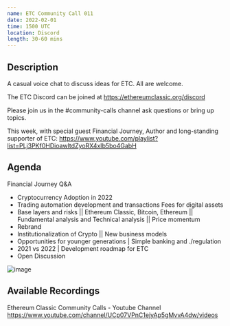 ```yaml
---
name: ETC Community Call 011
date: 2022-02-01
time: 1500 UTC
location: Discord
length: 30-60 mins
---
```


## Description

A casual voice chat to discuss ideas for ETC. All are welcome.

The ETC Discord can be joined at https://ethereumclassic.org/discord

Please join us in the #community-calls channel ask questions or bring up topics.

This week, with special guest Financial Journey, Author and long-standing supporter of ETC:
https://www.youtube.com/playlist?list=PLj3PKf0HDioawltdZyoRX4xIb5bo4GabH

## Agenda

Financial Journey Q&A 
- Cryptocurrency Adoption in 2022
- Trading automation development and transactions Fees for digital assets 
- Base layers and risks || Ethereum Classic, Bitcoin, Ethereum || Fundamental analysis and Technical analysis || Price momentum
- Rebrand 
- Institutionalization of Crypto || New business models  
- Opportunities for younger generations | Simple banking and ./regulation 
- 2021 vs 2022 | Development roadmap for ETC
- Open Discussion

![image](https://user-images.githubusercontent.com/1696942/151509955-a990a65c-80ee-4354-9525-0705a0069713.png)

## Available Recordings

Ethereum Classic Community Calls - Youtube Channel 
https://www.youtube.com/channel/UCp07VPnC1ejyAp5gMvvA4dw/videos
